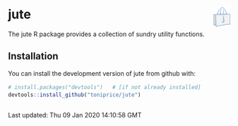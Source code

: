 
<!-- ======================================================================= -->

<!-- *** README.md is generated from README.Rmd. Please edit that file! ***  -->

<!-- ======================================================================== -->

# jute <img src="man/figures/logo.png" alt="jute logo" width="40" height="46" align="right" />

The <span class="code">jute</span> R package provides a collection of
sundry utility
functions.

<!-- ======================================================================== -->

## Installation

You can install the development version of
<span class="code">jute</span> from github with:

``` r
# install.packages("devtools")   # [if not already installed]
devtools::install_github("toniprice/jute")
```

<!-- ======================================================================== -->

<!--
## Example

This is a basic example which shows you how to solve a common problem:


```r
## basic example code
```
-->

## <!-- ======================================================================== -->

<div id="last-updated">

Last updated: Thu 09 Jan 2020 14:10:58
GMT

</div>

<!-- ======================================================================= -->
